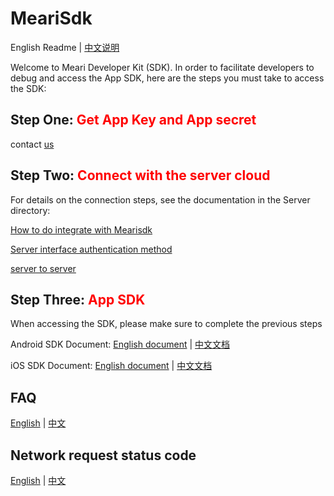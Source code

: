# MeariSdk

English Readme | [中文说明](README-ZH.md)

Welcome to Meari Developer Kit (SDK). In order to facilitate developers to debug and access the App SDK, here are the steps you must take to access the SDK:

## Step One: <font color = red>Get App Key and App secret</font>
  contact [us](https://www.meari.com/contact-us/)
    
## Step Two: <font color = red>Connect with the server cloud</font>
  For details on the connection steps, see the documentation in the Server directory:
  
  [How to do integrate with Mearisdk](Server/How%20to%20do%20integrate%20with%20Mearisdk.md)
    
  [Server interface authentication method](Server/Server%20interface%20authentication%20method.md)
    
  [server to server](Server/server%20to%20server.md)
  
## Step Three:  <font color = red>App SDK</font>

When accessing the SDK, please make sure to complete the previous steps

Android SDK Document:
[English document](Android/docs/Meari%20Android%20SDK%20Guide.md) | [中文文档](Android/docs/觅睿科技Android%20SDK接入指南.md)

iOS SDK Document:
[English document](iOS/docs/MeariKit%20SDK%20Instruction.md) | [中文文档](iOS/docs/觅睿科技iOS%20SDK接入指南.md)

## FAQ
[English](Common/FAQ-ENGLISH.md) | [中文](Common/FAQ.md)

## Network request status code
[English](Common/Code-ENGLISH.md) | [中文](Common/Code.md)
